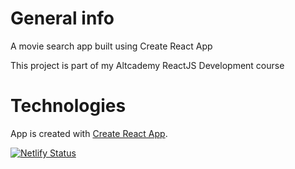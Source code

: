 # General info
A movie search app built using Create React App 

This project is part of my Altcademy ReactJS Development course

# Technologies
App is created with [Create React App](https://github.com/facebook/create-react-app).

[![Netlify Status](https://api.netlify.com/api/v1/badges/122f4984-d1ac-44c9-a25f-e1f1af73e9c9/deploy-status)](https://app.netlify.com/sites/movie-finder-2-app/deploys)
